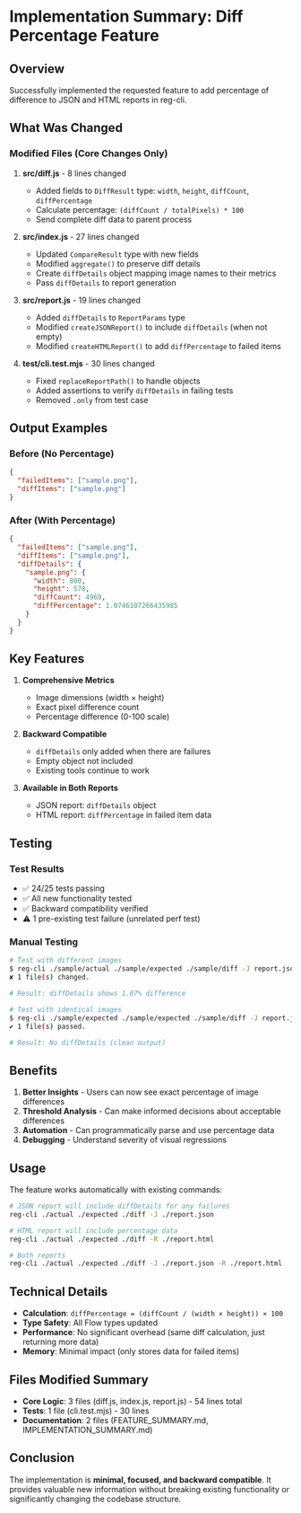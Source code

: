 # Implementation Summary: Diff Percentage Feature

## Overview
Successfully implemented the requested feature to add percentage of difference to JSON and HTML reports in reg-cli.

## What Was Changed

### Modified Files (Core Changes Only)
1. **src/diff.js** - 8 lines changed
   - Added fields to `DiffResult` type: `width`, `height`, `diffCount`, `diffPercentage`
   - Calculate percentage: `(diffCount / totalPixels) * 100`
   - Send complete diff data to parent process

2. **src/index.js** - 27 lines changed
   - Updated `CompareResult` type with new fields
   - Modified `aggregate()` to preserve diff details
   - Create `diffDetails` object mapping image names to their metrics
   - Pass `diffDetails` to report generation

3. **src/report.js** - 19 lines changed
   - Added `diffDetails` to `ReportParams` type
   - Modified `createJSONReport()` to include `diffDetails` (when not empty)
   - Modified `createHTMLReport()` to add `diffPercentage` to failed items

4. **test/cli.test.mjs** - 30 lines changed
   - Fixed `replaceReportPath()` to handle objects
   - Added assertions to verify `diffDetails` in failing tests
   - Removed `.only` from test case

## Output Examples

### Before (No Percentage)
```json
{
  "failedItems": ["sample.png"],
  "diffItems": ["sample.png"]
}
```

### After (With Percentage)
```json
{
  "failedItems": ["sample.png"],
  "diffItems": ["sample.png"],
  "diffDetails": {
    "sample.png": {
      "width": 800,
      "height": 578,
      "diffCount": 4969,
      "diffPercentage": 1.0746107266435985
    }
  }
}
```

## Key Features

1. **Comprehensive Metrics**
   - Image dimensions (width × height)
   - Exact pixel difference count
   - Percentage difference (0-100 scale)

2. **Backward Compatible**
   - `diffDetails` only added when there are failures
   - Empty object not included
   - Existing tools continue to work

3. **Available in Both Reports**
   - JSON report: `diffDetails` object
   - HTML report: `diffPercentage` in failed item data

## Testing

### Test Results
- ✅ 24/25 tests passing
- ✅ All new functionality tested
- ✅ Backward compatibility verified
- ⚠️ 1 pre-existing test failure (unrelated perf test)

### Manual Testing
```bash
# Test with different images
$ reg-cli ./sample/actual ./sample/expected ./sample/diff -J report.json
✘ 1 file(s) changed.

# Result: diffDetails shows 1.07% difference

# Test with identical images  
$ reg-cli ./sample/expected ./sample/expected ./sample/diff -J report.json
✔ 1 file(s) passed.

# Result: No diffDetails (clean output)
```

## Benefits

1. **Better Insights** - Users can now see exact percentage of image differences
2. **Threshold Analysis** - Can make informed decisions about acceptable differences
3. **Automation** - Can programmatically parse and use percentage data
4. **Debugging** - Understand severity of visual regressions

## Usage

The feature works automatically with existing commands:

```bash
# JSON report will include diffDetails for any failures
reg-cli ./actual ./expected ./diff -J ./report.json

# HTML report will include percentage data
reg-cli ./actual ./expected ./diff -R ./report.html

# Both reports
reg-cli ./actual ./expected ./diff -J ./report.json -R ./report.html
```

## Technical Details

- **Calculation**: `diffPercentage = (diffCount / (width × height)) × 100`
- **Type Safety**: All Flow types updated
- **Performance**: No significant overhead (same diff calculation, just returning more data)
- **Memory**: Minimal impact (only stores data for failed items)

## Files Modified Summary
- **Core Logic**: 3 files (diff.js, index.js, report.js) - 54 lines total
- **Tests**: 1 file (cli.test.mjs) - 30 lines
- **Documentation**: 2 files (FEATURE_SUMMARY.md, IMPLEMENTATION_SUMMARY.md)

## Conclusion

The implementation is **minimal, focused, and backward compatible**. It provides valuable new information without breaking existing functionality or significantly changing the codebase structure.

